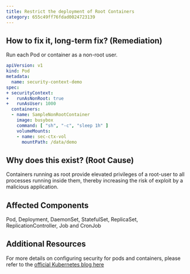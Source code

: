 ```yaml
---
title: Restrict the deployment of Root Containers
category: 655c49ff76fdad0024723139
---
```


## How to fix it, long-term fix? (Remediation)

Run each Pod or container as a non-root user.

```yaml sample-pod.yaml
apiVersion: v1
kind: Pod
metadata:
  name: security-context-demo
spec:
+ securityContext:
+   runAsNonRoot: true
+   runAsUser: 1000
  containers:
  - name: SampleNonRootContainer
    image: busybox
    command: [ "sh", "-c", "sleep 1h" ]
    volumeMounts:
    - name: sec-ctx-vol
      mountPath: /data/demo
```

## Why does this exist? (Root Cause)

Containers running as root provide elevated privileges of a root-user to all processes running inside them, thereby increasing the risk of exploit by a malicious application.

## Affected Components

Pod, Deployment, DaemonSet, StatefulSet, ReplicaSet, ReplicationController, Job and CronJob

## Additional Resources

For more details on configuring security for pods and containers, please refer to the [official Kubernetes blog here](https://kubernetes.io/blog/2018/07/18/11-ways-not-to-get-hacked/)